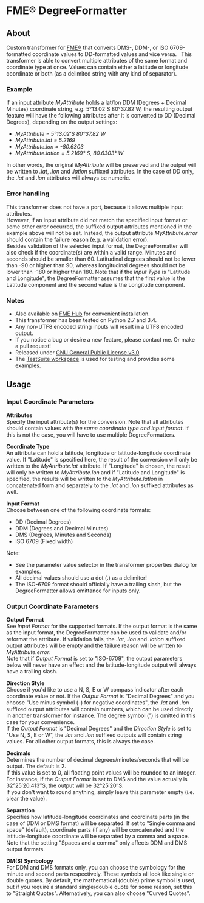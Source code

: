 # FME® DegreeFormatter

## About  
Custom transformer for [FME®](https://www.safe.com/how-it-works/) that converts DMS-, DDM-, or ISO 6709-formatted coordinate values to DD-formatted values and vice versa.  
This transformer is able to convert multiple attributes of the same format and coordinate type at once. Values can contain either a latitude or longitude coordinate or both (as a delimited string with any kind of separator). 

### Example  
If an input attribute _MyAttribute_ holds a lat/lon DDM (Degrees + Decimal Minutes) coordinate string, e.g. 5°13.02'S 80°37.82'W, the resulting output feature will have the following attributes after it is converted to DD (Decimal Degrees), depending on the output settings:

- _MyAttribute = 5°13.02'S 80°37.82'W_  
- _MyAttribute.lat = 5.2169_  
- _MyAttribute.lon = -80.6303_  
- _MyAttribute.latlon = 5.2169° S, 80.6303° W_

In other words, the original _MyAttribute_ will be preserved and the output will be written to _.lat_, _.lon_ and _.latlon_ suffixed attributes. In the case of DD only, the _.lat_ and _.lon_ attributes will always be numeric.

### Error handling  
This transformer does not have a _<Rejected>_ port, because it allows multiple input attributes.  
However, if an input attribute did not match the specified input format or some other error occurred, the suffixed output attributes mentioned in the example above will not be set. Instead, the output attribute _MyAttribute.error_ should contain the failure reason (e.g. a validation error).  
Besides validation of the selected input format, the DegreeFormatter will also check if the coordinate(s) are within a valid range. Minutes and seconds should be smaller than 60. Latitudinal degrees should not be lower than -90 or higher than 90, whereas longitudinal degrees should not be lower than -180 or higher than 180. Note that if the _Input Type_ is "Latitude and Longitude", the DegreeFormatter assumes that the first value is the Latitude component and the second value is the Longitude component.

### Notes  
- Also available on [FME Hub](https://hub.safe.com/transformers/degreeformatter) for convenient installation.
- This transformer has been tested on Python 2.7 and 3.4.  
- Any non-UTF8 encoded string inputs will result in a UTF8 encoded output.   
- If you notice a bug or desire a new feature, please contact me. Or make a pull request!  
- Released under [GNU General Public License v3.0](https://github.com/SanderSchaminee/fme-degreeformatter/blob/master/LICENSE).
- The [TestSuite workspace](https://github.com/SanderSchaminee/fme-degreeformatter/blob/master/TestSuite.fmw) is used for testing and provides some examples.


## Usage  
### Input Coordinate Parameters   
**Attributes**  
Specify the input attribute(s) for the conversion. Note that all attributes should contain values with _the same coordinate type and input format_. If this is not the case, you will have to use multiple DegreeFormatters.

**Coordinate Type**  
An attribute can hold a latitude, longitude or latitude-longitude coordinate value. If "Latitude" is specified here, the result of the conversion will only be written to the _MyAttribute.lat_ attribute. If "Longitude" is chosen, the result will only be written to _MyAttribute.lon_ and if "Latitude and Longitude" is specified, the results will be written to the _MyAttribute.latlon_ in concatenated form and separately to the _.lat_ and _.lon_ suffixed attributes as well.

**Input Format**  
Choose between one of the following coordinate formats:  
- DD (Decimal Degrees)  
- DDM (Degrees and Decimal Minutes)  
- DMS (Degrees, Minutes and Seconds)  
- ISO 6709 (Fixed width)

Note:  
- See the parameter value selector in the transformer properties dialog for examples.  
- All decimal values should use a dot (.) as a delimiter!  
- The ISO-6709 format should officially have a trailing slash, but the DegreeFormatter allows omittance for inputs only.

### Output Coordinate Parameters 
**Output Format**  
See _Input Format_ for the supported formats. If the output format is the same as the input format, the DegreeFormatter can be used to validate and/or reformat the attribute. If validation fails, the _.lat_, _.lon_ and _.latlon_ suffixed output attributes will be empty and the failure reason will be written to _MyAttribute.error_.  
Note that if _Output Format_ is set to "ISO-6709", the output parameters below will never have an effect and the latitude-longitude output will always have a trailing slash.

**Direction Style**  
Choose if you'd like to use a N, S, E or W compass indicator after each coordinate value or not. If the _Output Format_ is "Decimal Degrees" and you choose "Use minus symbol (-) for negative coordinates", the _.lat_ and _.lon_ suffixed output attributes will contain numbers, which can be used directly in another transformer for instance. The degree symbol (°) is omitted in this case for your convenience.  
If the _Output Format_ is "Decimal Degrees" and the _Direction Style_ is set to "Use N, S, E or W", the _.lat_ and _.lon_ suffixed outputs will contain string values. For all other output formats, this is always the case.

**Decimals**  
Determines the number of decimal degrees/minutes/seconds that will be output. The default is 2.  
If this value is set to 0, all floating point values will be rounded to an integer. For instance, if the _Output Format_ is set to DMS and the value actually is 32°25′20.413″S, the output will be 32°25′20″S.  
If you don't want to round anything, simply leave this parameter empty (i.e. clear the value).

**Separation**   
Specifies how latitude-longitude coordinates and coordinate parts (in the case of DDM or DMS format) will be separated. If set to "Single comma and space" (default), coordinate parts (if any) will be concatenated and the latitude-longitude coordinate will be separated by a comma and a space.  
Note that the setting "Spaces and a comma" only affects DDM and DMS output formats.

**DM(S) Symbology**  
For DDM and DMS formats only, you can choose the symbology for the minute and second parts respectively. These symbols all look like single or double quotes. By default, the mathematical (double) prime symbol is used, but if you require a standard single/double quote for some reason, set this to "Straight Quotes". Alternatively, you can also choose "Curved Quotes".
